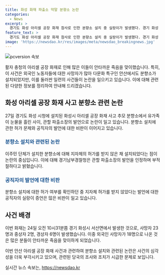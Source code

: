 ```yaml
---
title: 화성 화재 파출소 막말 분향소 논란
categories:
  - News
excerpt: >
  경기도 화성 아리셀 공장 화재 참사로 인한 분향소 설치 중 실랑이가 발생했다. 경기 화성 일차전지 업체 아리셀 공장 화재 사고 사망자를 기리기 위한 분향소에서 파출소장의 발언이 논란이 되었다. 파출소장이 허가를 받지 않은 분향소 설치에 대해 지적하자, 대책위 관계자들과의 갈등이 생겼으며 이를 털어놓은 박 목사의 비판이 이어졌다. 이에 경기남부경찰청은 파출소장의 부적절한 발언을 확인하고, A 씨는 사과와 반성을 표명했다. 사고는 외국인 포함 23명이 사망했으며, 다문화특구인 안산에서 외국인들과 함께 슬픔을 나누기 위해 분향소가 설치된 것으로 전해졌다.
feature_text: >
  경기도 화성 아리셀 공장 화재 참사로 인한 분향소 설치 중 실랑이가 발생했다. 경기 화성 일차전지 업체 아리셀 공장 화재 사고 사망자를 기리기 위한 분향소에서 파출소장의 발언이 논란이 되었다. 파출소장이 허가를 받지 않은 분향소 설치에 대해 지적하자, 대책위 관계자들과의 갈등이 생겼으며 이를 털어놓은 박 목사의 비판이 이어졌다. 이에 경기남부경찰청은 파출소장의 부적절한 발언을 확인하고, A 씨는 사과와 반성을 표명했다. 사고는 외국인 포함 23명이 사망했으며, 다문화특구인 안산에서 외국인들과 함께 슬픔을 나누기 위해 분향소가 설치된 것으로 전해졌다.
image: 'https://newsdao.kr/res/images/meta/newsdao_breakingnews.jpg'
---
```


<p><img src="https://newsdao.kr/res/images/meta/newsdao_breakingnews.jpg" alt="pcversion 속보" /></p>

<p>활자 충청의 아리셀 공장 화재로 인해 많은 이들이 안타까운 죽음을 맞이했습니다. 특히, 이 사건은 외국인 노동자들에 대한 사망자가 많아 다문화 특구인 안산에서도 분향소가 설치되었지만, 이를 둘러싼 일련의 사건들이 논란을 일으키고 있습니다. 이에 대해 관련된 다양한 정보를 정리하여 안내해 드리겠습니다.</p>

<h2 data-ke-size="size26">화성 아리셀 공장 화재 사고 분향소 관련 논란</h2>

<p data-ke-size="size16">27일 경기도 화성 시청에 설치된 화성시 아리셀 공장 화재 사고 추모 분향소에서 유가족이 눈물을 흘린 사이, 관할 파출소장의 발언으로 논란이 일고 있습니다. 분향소 설치에 관한 허가 문제와 공직자의 발언에 대한 비판이 이어지고 있습니다.</p>

<h3><b><span style="color: #1a5490;">분향소 설치와 관련된 논란</span></b></h3>

<p data-ke-size="size16">이주민 단체가 설치한 분향소에 대해 지자체의 허가를 받지 않은 채 설치되었다는 점이 논란의 중심입니다. 이에 대해 경기남부경찰청은 관할 파출소장의 발언을 인정하며 부적절하다고 밝혔습니다.</p>

<h3><b><span style="color: #1a5490;">공직자의 발언에 대한 비판</span></b></h3>

<p data-ke-size="size16">분향소 설치에 대한 허가 여부를 확인하던 중 지자체 허가를 받지 않았다는 발언에 대한 공직자의 실랑이 증언은 많은 비판이 일고 있습니다.</p>

<h2 data-ke-size="size26">사건 배경</h2>

<p data-ke-size="size16">이번 화재는 24일 오전 10시31분쯤 경기 화성시 서산면에서 발생한 것으로, 사망자 23명과 중상자 2명, 경상자 6명이 발생했습니다. 이중 외국인 사망자가 18명으로 나온 것은 많은 분들이 안타까운 죽음을 맞이하게 되었습니다.</p>

<p>이번 안산 아리셀 공장 화재 사건과 관련하여 분향소 설치와 관련된 논란은 사건의 심각성을 더욱 부각시키고 있으며, 관련된 당국의 조사와 조치가 시급한 문제로 보입니다.</p>
실시간 뉴스 속보는, <a href="https://newsdao.kr" rel="dofollow">https://newsdao.kr</a>


